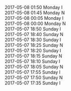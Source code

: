 2017-05-08 01:50 Monday  I  
2017-05-08 01:45 Monday  N  
2017-05-08 00:05 Monday  I  
2017-05-08 00:00 Monday  N  
2017-05-07 18:50 Sunday  I  
2017-05-07 18:40 Sunday  N  
2017-05-07 18:30 Sunday  I  
2017-05-07 18:25 Sunday  N  
2017-05-07 18:20 Sunday  I  
2017-05-07 18:15 Sunday  N  
2017-05-07 18:10 Sunday  I  
2017-05-07 18:05 Sunday  N  
2017-05-07 17:55 Sunday  I  
2017-05-07 17:50 Sunday  N  
2017-05-07 17:35 Sunday  I  
